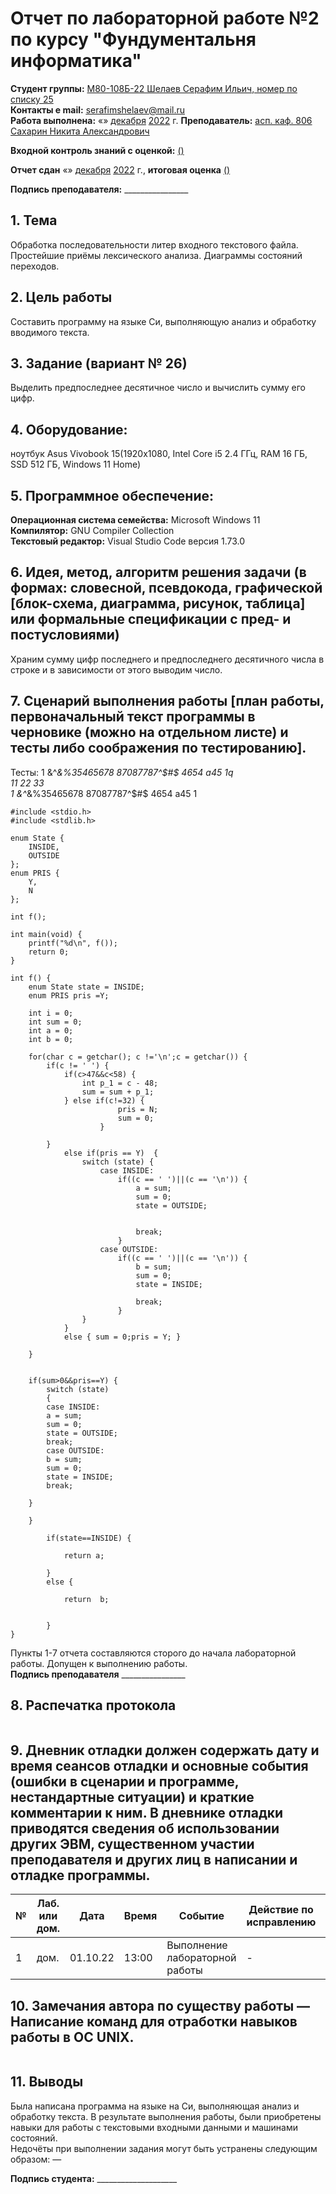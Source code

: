 # Отчет по лабораторной работе №2 по курсу "Фундументальня информатика" 
<b>Студент группы:</b> <ins>М80-108Б-22 Шелаев Серафим Ильич, номер по списку 25</ins>  
<b>Контакты e mail:</b> <ins>serafimshelaev@mail.ru</ins>  
<b>Работа выполнена:</b> «» <ins>декабря</ins> <ins>2022</ins> г.
<b>Преподаватель:</b> <ins>асп. каф. 806 Сахарин Никита Александрович</ins>

<b>Входной контроль знаний с оценкой:</b> <ins> ()</ins>

<b>Отчет сдан</b> «» <ins>декабря</ins> <ins>2022</ins> г., <b>итоговая оценка</b> <ins> ()</ins>                                                          

<b>Подпись преподавателя:</b> ________________
## 1. Тема
Обработка последовательности литер входного текстового файла. Простейшие приёмы лексического анализа. Диаграммы состояний переходов.
## 2. Цель работы
Составить программу на языке Си, выполняющую анализ и обработку вводимого текста.
## 3. Задание (вариант № 26)
Выделить предпоследнее десятичное число и вычислить сумму его цифр.
## 4. Оборудование:
ноутбук  Asus Vivobook 15(1920x1080, Intel Core i5 2.4 ГГц, RAM 16 ГБ, SSD 512 ГБ, Windows 11 Home)
## 5. Программное обеспечение:
<b>Операционная система семейства:</b> Microsoft Windows 11<br/> 
<b>Компилятор:</b> GNU Compiler Collection<br/>
<b>Текстовый редактор:</b> Visual Studio Code версия 1.73.0<br/>
## 6. Идея, метод, алгоритм решения задачи (в формах: словесной, псевдокода, графической [блок-схема, диаграмма, рисунок, таблица] или формальные спецификации с пред- и постусловиями)
Храним сумму цифр последнего и предпоследнего десятичного числа в строке и в зависимости от этого выводим число.

 
## 7. Сценарий выполнения работы [план работы, первоначальный текст программы в черновике (можно на отдельном листе) и тесты либо соображения по тестированию]. 
Тесты:
1 &^*&%35465678 87087787^$#$ 4654 a45 1q  
11 22 33  
1 &^*&%35465678 87087787^$#$ 4654 a45 1  

```
#include <stdio.h>
#include <stdlib.h>

enum State {
    INSIDE,
    OUTSIDE
};
enum PRIS {
    Y,
    N
};

int f();

int main(void) {
    printf("%d\n", f());
    return 0;
}

int f() {
    enum State state = INSIDE;
    enum PRIS pris =Y;
   
    int i = 0;
    int sum = 0;
    int a = 0;
    int b = 0;
   
    for(char c = getchar(); c !='\n';c = getchar()) {
        if(c != ' ') {
            if(c>47&&c<58) {
                int p_1 = c - 48;
                sum = sum + p_1;
            } else if(c!=32) {
                        pris = N;
                        sum = 0;
                    }    
               
        }
            else if(pris == Y)  { 
                switch (state) {
                    case INSIDE:
                        if((c == ' ')||(c == '\n')) {
                            a = sum;                        
                            sum = 0;
                            state = OUTSIDE;

                       
                            break;
                        }
                    case OUTSIDE:
                        if((c == ' ')||(c == '\n')) {        
                            b = sum;
                            sum = 0;
                            state = INSIDE;

                            break;
                        }
                }
            }
            else { sum = 0;pris = Y; }
            
    }
    
    
    if(sum>0&&pris==Y) {
        switch (state)
        {
        case INSIDE:
        a = sum;
        sum = 0;
        state = OUTSIDE;
        break;
        case OUTSIDE:
        b = sum;
        sum = 0;
        state = INSIDE;
        break;
    
    }       
    
    }

        if(state==INSIDE) {
        
            return a;
        
        }
        else {
        
            return  b;

  
        }
}
```



Пункты 1-7 отчета составляются сторого до начала лабораторной работы.
Допущен к выполнению работы.  
<b>Подпись преподавателя</b> ________________
## 8. Распечатка протокола 
```
```
## 9. Дневник отладки должен содержать дату и время сеансов отладки и основные события (ошибки в сценарии и программе, нестандартные ситуации) и краткие комментарии к ним. В дневнике отладки приводятся сведения об использовании других ЭВМ, существенном участии преподавателя и других лиц в написании и отладке программы.

| № |  Лаб. или дом. | Дата | Время | Событие | Действие по исправлению | Примечание |
| ------ | ------ | ------ | ------ | ------ | ------ | ------ |
| 1 | дом. | 01.10.22 | 13:00 | Выполнение лабораторной работы | - | - |
## 10. Замечания автора по существу работы — Написание команд для отработки навыков работы в ОС UNIX.
```
```
## 11. Выводы
Была написана программа на языке на Си, выполняющая анализ и обработку текста. В результате выполнения работы, были приобретены навыки для работы с текстовыми входными данными и машинами состояний.  
Недочёты при выполнении задания могут быть устранены следующим образом: —

<b>Подпись студента:</b> ____________________




